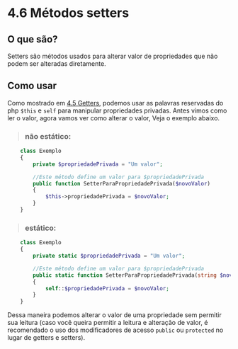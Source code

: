 # 4.6 Métodos setters

## O que são?
Setters são métodos usados para alterar valor de propriedades que não podem ser alteradas diretamente.




## Como usar
Como mostrado em [4.5 Getters](5-Getters.md), podemos usar as palavras reservadas do php ```$this``` e ```self``` para manipular propriedades privadas. Antes vimos como ler o valor, agora vamos ver como alterar o valor, Veja o exemplo abaixo.

>### não estático:
```php
    class Exemplo
    {
        private $propriedadePrivada = "Um valor";

        //Este método define um valor para $propriedadePrivada
        public function SetterParaPropriedadePrivada($novoValor)
        {
            $this->propriedadePrivada = $novoValor;
        }
    }
```

>### estático:
```php
    class Exemplo
    {
        private static $propriedadePrivada = "Um valor";

        //Este método define um valor para $propriedadePrivada
        public static function SetterParaPropriedadePrivada(string $novoValor)
        {
            self::$propriedadePrivada = $novoValor;
        }
    }
```
Dessa maneira podemos alterar o valor de uma propriedade sem permitir sua leitura (caso você queira permitir a leitura e alteração de valor, é recomendado o uso dos modificadores de acesso ```public``` ou ```protected``` no lugar de getters e setters).

